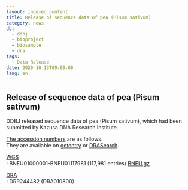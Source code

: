 ```yaml
---
layout: indexed_content
title: Release of sequence data of pea (Pisum sativum)
category: news
db:
  - ddbj
  - bioproject
  - biosample
  - dra
tags: 
  - Data Release
date: 2020-10-13T09:00:00
lang: en
---
```


## Release of sequence data of pea (Pisum sativum)

DDBJ released sequence data of pea (<span class="italic">Pisum
sativum</span>), which had been submitted by Kazusa DNA Research
Institute.

[The accession numbers](/acc_def-e.html) are as follows.  
They are available on
[getentry](http://getentry.ddbj.nig.ac.jp/top-e.html) or
[DRASearch](http://ddbj.nig.ac.jp/DRASearch/).

[WGS](/ddbj/wgs-e.html)  
: BNEU01000001-BNEU01117981 (117,981 entries)
[BNEU.gz](ftp://ftp.ddbj.nig.ac.jp/ddbj_database/wgs/BN/BNEU.gz)

[DRA](/dra/index-e.html)  
: DRR244482 (DRA010800)
